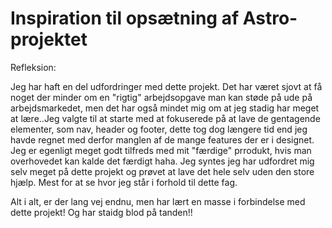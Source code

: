 # Inspiration til opsætning af Astro-projektet

Refleksion:

Jeg har haft en del udfordringer med dette projekt. Det har været sjovt at få noget der minder om en "rigtig" arbejdsopgave man kan støde på ude på arbejdsmarkedet, men det har også mindet mig om at jeg stadig har meget at lære..Jeg valgte til at starte med at fokuserede på at lave de gentagende elementer, som nav, header og footer, dette tog dog længere tid end jeg havde regnet med derfor manglen af de mange features der er i designet.
Jeg er egenligt meget godt tilfreds med mit "færdige" prrodukt, hvis man overhovedet kan kalde det færdigt haha. Jeg syntes jeg har udfordret mig selv meget på dette projekt og prøvet at lave det hele selv uden den store hjælp. Mest for at se hvor jeg står i forhold til dette fag.

Alt i alt, er der lang vej endnu, men har lært en masse i forbindelse med dette projekt! Og har staidg blod på tanden!!
